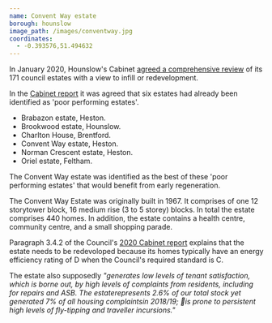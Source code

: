 ```yaml
---
name: Convent Way estate 
borough: hounslow 
image_path: /images/conventway.jpg
coordinates:
  - -0.393576,51.494632 
---
```

In January 2020, Hounslow's Cabinet [agreed a comprehensive review](https://democraticservices.hounslow.gov.uk/documents/s157644/CEX432%20Housing%20Estate%20Regeneration%20Programme.pdf) of its 171 council estates with a view to infill or redevelopment.

In the [Cabinet report](https://democraticservices.hounslow.gov.uk/documents/s157644/CEX432%20Housing%20Estate%20Regeneration%20Programme.pdf) it was agreed that six estates had already been identified as 'poor performing estates'. 

* Brabazon estate, Heston.
* Brookwood estate, Hounslow.
* Charlton House, Brentford.
* Convent Way estate, Heston.
* Norman Crescent estate, Heston.
* Oriel estate, Feltham.

The Convent Way estate was identified as the best of these 'poor performing estates' that would benefit from early regeneration.

The Convent Way Estate was originally built in 1967. It comprises of one 12 storytower block, 16 medium rise (3 to 5 storey) blocks. In total the estate comprises 440 homes. In addition, the estate contains a health centre, community centre, and a small shopping parade.

Paragraph 3.4.2 of the Council's [2020 Cabinet report](https://democraticservices.hounslow.gov.uk/documents/s157644/CEX432%20Housing%20Estate%20Regeneration%20Programme.pdf) explains that the estate needs to be redevoloped because its homes typically have an energy efficiency rating of D when the Council's required standard is C. 

The estate also supposedly _"generates low levels of tenant satisfaction, which is borne out, by high levels of complaints from residents, including for repairs and ASB. The estaterepresents 2.6% of our total stock yet generated 7% of all housing complaintsin 2018/19;  is prone to persistent high levels of fly-tipping and traveller incursions."_
